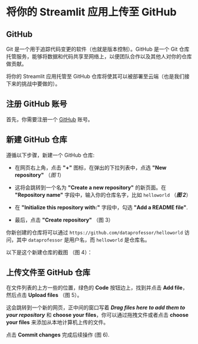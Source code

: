# 将你的 Streamlit 应用上传至 GitHub

## GitHub

Git 是一个用于追踪代码变更的软件（也就是版本控制）。GitHub 是一个 Git 仓库托管服务，能够将数据和代码共享至网络上，以便团队合作以及其他人对你的仓库做贡献。

将你的 Streamlit 应用托管至 GitHub 仓库将使其可以被部署至云端（也是我们接下来的挑战中要做的）。

## 注册 GitHub 账号

首先，你需要注册一个 [GitHub](https://github.com/) 账号。

## 新建 GitHub 仓库

遵循以下步骤，新建一个 GitHub 仓库:

- 在网页右上角，点击 **"+"** 图标，在弹出的下拉列表中，点选 **"New repository"** （_图 1_）

- 这将会跳转到一个名为 **"Create a new repository"** 的新页面。在 **"Repository name"** 字段中，输入你的仓库名字，比如 `helloworld` （**_图 2_**）

- 在 **"Initialize this repository with:"** 字段中，勾选 **"Add a README file"**.

- 最后，点击 **"Create repository"** （图 3）

你新创建的仓库将可以通过 `https://github.com/dataprofessor/helloworld` 访问，其中 `dataprofessor` 是用户名，而 `helloworld` 是仓库名。

以下是这个新建仓库的截图 （图 4）：

## 上传文件至 GitHub 仓库

在文件列表的上方一些的位置，绿色的 **Code** 按钮边上，找到并点击 **Add file**，然后点击 **Upload files** （图 5）。

这会跳转到一个新的网页，正中间的窗口写着 **_Drag files here to add them to your repository_** 和 **choose your files**，你可以通过拖拽文件或者点击 **choose your files** 来添加从本地计算机上传的文件。

点击 **Commit changes** 完成后续操作 (图 6).
